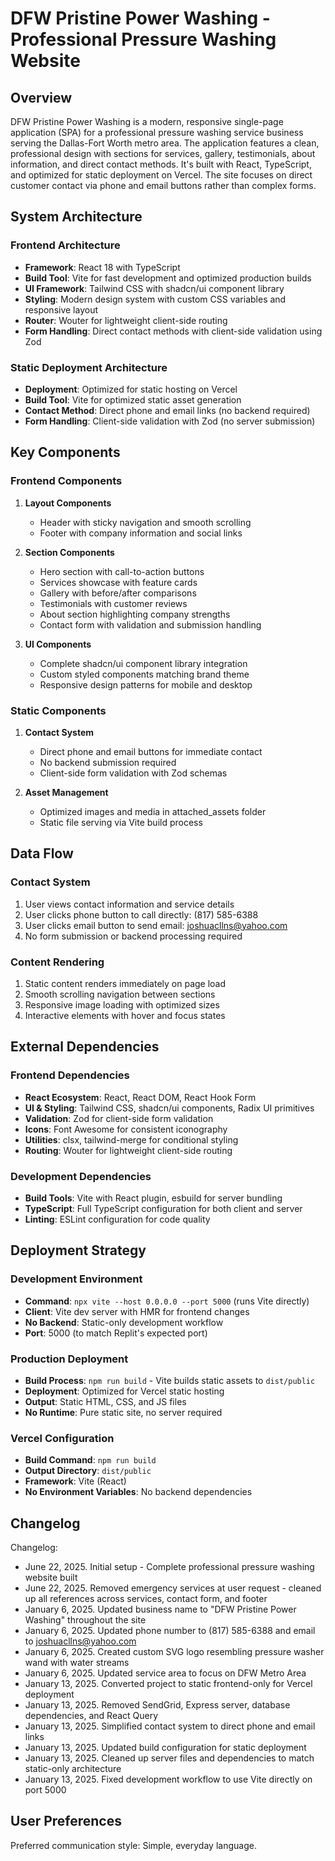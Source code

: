# DFW Pristine Power Washing - Professional Pressure Washing Website

## Overview

DFW Pristine Power Washing is a modern, responsive single-page application (SPA) for a professional pressure washing service business serving the Dallas-Fort Worth metro area. The application features a clean, professional design with sections for services, gallery, testimonials, about information, and direct contact methods. It's built with React, TypeScript, and optimized for static deployment on Vercel. The site focuses on direct customer contact via phone and email buttons rather than complex forms.

## System Architecture

### Frontend Architecture
- **Framework**: React 18 with TypeScript
- **Build Tool**: Vite for fast development and optimized production builds
- **UI Framework**: Tailwind CSS with shadcn/ui component library
- **Styling**: Modern design system with custom CSS variables and responsive layout
- **Router**: Wouter for lightweight client-side routing
- **Form Handling**: Direct contact methods with client-side validation using Zod

### Static Deployment Architecture
- **Deployment**: Optimized for static hosting on Vercel
- **Build Tool**: Vite for optimized static asset generation
- **Contact Method**: Direct phone and email links (no backend required)
- **Form Handling**: Client-side validation with Zod (no server submission)

## Key Components

### Frontend Components
1. **Layout Components**
   - Header with sticky navigation and smooth scrolling
   - Footer with company information and social links

2. **Section Components**
   - Hero section with call-to-action buttons
   - Services showcase with feature cards
   - Gallery with before/after comparisons
   - Testimonials with customer reviews
   - About section highlighting company strengths
   - Contact form with validation and submission handling

3. **UI Components**
   - Complete shadcn/ui component library integration
   - Custom styled components matching brand theme
   - Responsive design patterns for mobile and desktop

### Static Components
1. **Contact System**
   - Direct phone and email buttons for immediate contact
   - No backend submission required
   - Client-side form validation with Zod schemas

2. **Asset Management**
   - Optimized images and media in attached_assets folder
   - Static file serving via Vite build process

## Data Flow

### Contact System
1. User views contact information and service details
2. User clicks phone button to call directly: (817) 585-6388
3. User clicks email button to send email: joshuacllns@yahoo.com
4. No form submission or backend processing required

### Content Rendering
1. Static content renders immediately on page load
2. Smooth scrolling navigation between sections
3. Responsive image loading with optimized sizes
4. Interactive elements with hover and focus states

## External Dependencies

### Frontend Dependencies
- **React Ecosystem**: React, React DOM, React Hook Form
- **UI & Styling**: Tailwind CSS, shadcn/ui components, Radix UI primitives
- **Validation**: Zod for client-side form validation
- **Icons**: Font Awesome for consistent iconography
- **Utilities**: clsx, tailwind-merge for conditional styling
- **Routing**: Wouter for lightweight client-side routing

### Development Dependencies
- **Build Tools**: Vite with React plugin, esbuild for server bundling
- **TypeScript**: Full TypeScript configuration for both client and server
- **Linting**: ESLint configuration for code quality

## Deployment Strategy

### Development Environment
- **Command**: `npx vite --host 0.0.0.0 --port 5000` (runs Vite directly)
- **Client**: Vite dev server with HMR for frontend changes
- **No Backend**: Static-only development workflow
- **Port**: 5000 (to match Replit's expected port)

### Production Deployment
- **Build Process**: `npm run build` - Vite builds static assets to `dist/public`
- **Deployment**: Optimized for Vercel static hosting
- **Output**: Static HTML, CSS, and JS files
- **No Runtime**: Pure static site, no server required

### Vercel Configuration
- **Build Command**: `npm run build`
- **Output Directory**: `dist/public`
- **Framework**: Vite (React)
- **No Environment Variables**: No backend dependencies

## Changelog

Changelog:
- June 22, 2025. Initial setup - Complete professional pressure washing website built
- June 22, 2025. Removed emergency services at user request - cleaned up all references across services, contact form, and footer
- January 6, 2025. Updated business name to "DFW Pristine Power Washing" throughout the site
- January 6, 2025. Updated phone number to (817) 585-6388 and email to joshuacllns@yahoo.com
- January 6, 2025. Created custom SVG logo resembling pressure washer wand with water streams
- January 6, 2025. Updated service area to focus on DFW Metro Area
- January 13, 2025. Converted project to static frontend-only for Vercel deployment
- January 13, 2025. Removed SendGrid, Express server, database dependencies, and React Query
- January 13, 2025. Simplified contact system to direct phone and email links
- January 13, 2025. Updated build configuration for static deployment
- January 13, 2025. Cleaned up server files and dependencies to match static-only architecture
- January 13, 2025. Fixed development workflow to use Vite directly on port 5000

## User Preferences

Preferred communication style: Simple, everyday language.